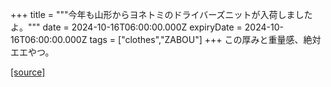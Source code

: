 +++
title = """今年も山形からヨネトミのドライバーズニットが入荷しましたよ。"""
date = 2024-10-16T06:00:00.000Z
expiryDate = 2024-10-16T06:00:00.000Z
tags = ["clothes","ZABOU"]
+++
この厚みと重量感、絶対エエやつ。

[[source]](https://zabou.org/2024/10/16/309886/)
